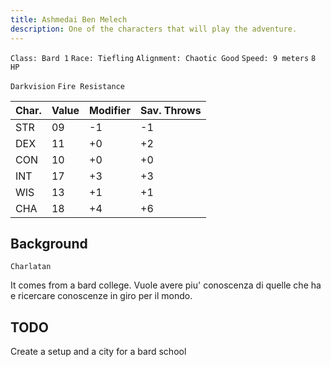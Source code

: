 ```yaml
---
title: Ashmedai Ben Melech
description: One of the characters that will play the adventure.
---
```


`Class: Bard 1` `Race: Tiefling` `Alignment: Chaotic Good` `Speed: 9 meters` `8 HP`

`Darkvision` `Fire Resistance`

| Char. | Value | Modifier | Sav. Throws |
| ----- | ----- | -------- | ----------- |
| STR   | 09    | -1       | -1          |
| DEX   | 11    | +0       | +2          |
| CON   | 10    | +0       | +0          |
| INT   | 17    | +3       | +3          |
| WIS   | 13    | +1       | +1          |
| CHA   | 18    | +4       | +6          |

## Background

`Charlatan`

It comes from a bard college. Vuole avere piu' conoscenza di quelle che ha e ricercare conoscenze in giro per il mondo.

## TODO

Create a setup and a city for a bard school
